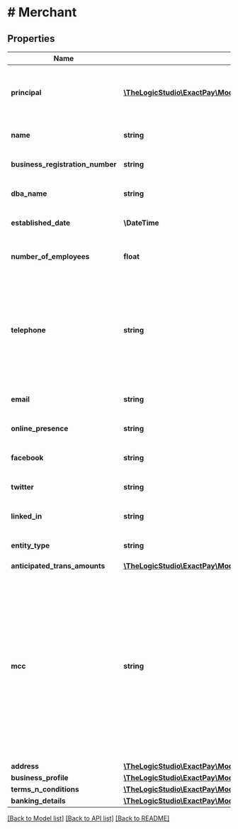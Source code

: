 # # Merchant

## Properties

Name | Type | Description | Notes
------------ | ------------- | ------------- | -------------
**principal** | [**\TheLogicStudio\ExactPay\Model\UpdatablePrincipal[]**](UpdatablePrincipal.md) | The details for the Principal owner(s) of the Business. | [optional]
**name** | **string** | The Name of the Business. | [optional]
**business_registration_number** | **string** | Tax identifier of the Business. | [optional]
**dba_name** | **string** | Doing Business As Name. | [optional]
**established_date** | **\DateTime** | Business Established Date. | [optional]
**number_of_employees** | **float** | Number of Employees of the Business. | [optional]
**telephone** | **string** | Telephone Number of the Business. USA phone number can&#39;t start with 0 0r 1. The value must be a valid number string. | [optional]
**email** | **string** | Contact Email of the Business. | [optional]
**online_presence** | **string** | Website URL of the Business. | [optional]
**facebook** | **string** | Facebook link of the Business. | [optional]
**twitter** | **string** | Twitter link of the Business. | [optional]
**linked_in** | **string** | LinkedIn link of the Business. | [optional]
**entity_type** | **string** | Entity type of the Business. | [optional]
**anticipated_trans_amounts** | [**\TheLogicStudio\ExactPay\Model\UpdatableAnticipatedTransAmounts**](UpdatableAnticipatedTransAmounts.md) |  | [optional]
**mcc** | **string** | The business classification drives the [Merchant Category Codes](/operations/listMerchantCategoryCodes) selection. Prohibited or high-risk MCC codes are identified by Exact and are marked accordingly. Prohibited accounts are immediately declined while onboarding. | [optional]
**address** | [**\TheLogicStudio\ExactPay\Model\MerchantAddress**](MerchantAddress.md) |  | [optional]
**business_profile** | [**\TheLogicStudio\ExactPay\Model\UpdatableBusinessProfile**](UpdatableBusinessProfile.md) |  | [optional]
**terms_n_conditions** | [**\TheLogicStudio\ExactPay\Model\MerchantTermsNConditions**](MerchantTermsNConditions.md) |  | [optional]
**banking_details** | [**\TheLogicStudio\ExactPay\Model\UpdatableBankingDetails**](UpdatableBankingDetails.md) |  | [optional]

[[Back to Model list]](../../README.md#models) [[Back to API list]](../../README.md#endpoints) [[Back to README]](../../README.md)
